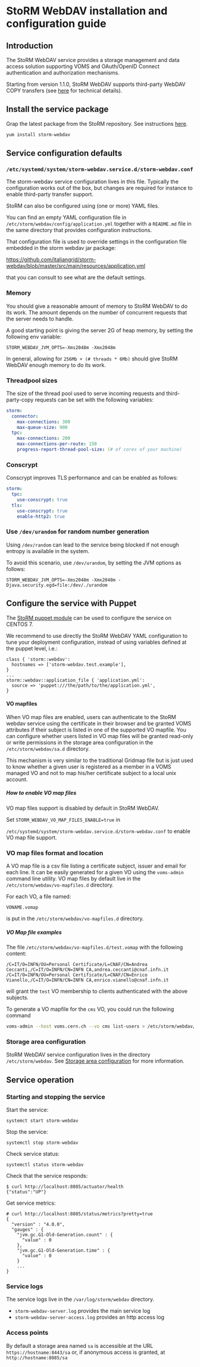 # StoRM WebDAV installation and configuration guide

## Introduction

The StoRM WebDAV service provides a storage management and data access solution
supporting VOMS and OAuth/OpenID Connect authentication and authorization
mechanisms.

Starting from version 1.1.0, StoRM WebDAV supports third-party WebDAV COPY
transfers (see [here][doma-tpc] for technical details).

## Install the service package

Grap the latest package from the StoRM repository. See instructions
[here](https://italiangrid.github.io/storm/download.html).

```bash
yum install storm-webdav
```

## Service configuration defaults

### `/etc/systemd/system/storm-webdav.service.d/storm-webdav.conf`

The storm-webdav service configuration lives in this file. Typically the
configuration works out of the box, but changes are required for instance to
enable third-party transfer support.

StoRM can also be configured using (one or more) YAML files.

You can find an empty YAML configuration file in
`/etc/storm/webdav/config/application.yml` together with a `README.md` file in
the same directory that provides configuration instructions.

That configuration file is used to override settings in the configuration file
embedded in the storm webdav jar package:

https://github.com/italiangrid/storm-webdav/blob/master/src/main/resources/application.yml

that you can consult to see what are the default settings.

### Memory

You should give a reasonable amount of memory to StoRM WebDAV to do its work.
The amount depends on the number of concurrent requests that the server needs
to handle.

A good starting point is giving the server 2G of heap memory, by setting the
following env variable:

```env
STORM_WEBDAV_JVM_OPTS=-Xms2048m -Xmx2048m
```

In general, allowing for `256Mb + (# threads * 6Mb)` should give StoRM WebDAV
enough memory to do its work.

### Threadpool sizes

The size of the thread pool used to serve incoming requests and
third-party-copy requests can be set with the following variables:

```yaml
storm:
  connector:
    max-connections: 300
    max-queue-size: 900
  tpc:
    max-connections: 200
    max-connections-per-route: 150
    progress-report-thread-pool-size: (# of cores of your machine)
```

### Conscrypt

Conscrypt improves TLS performance and can be enabled as follows:

```yaml
storm:
  tpc:
    use-conscrypt: true
  tls:
    use-conscrypt: true
    enable-http2: true
```

### Use `/dev/urandom` for random number generation

Using `/dev/random` can lead to the service being blocked if not enough entropy
is available in the system.

To avoid this scenario, use `/dev/urandom`, by setting the JVM options as
follows:

```env
STORM_WEBDAV_JVM_OPTS=-Xms2048m -Xmx2048m -Djava.security.egd=file:/dev/./urandom
```
## Configure the service with Puppet

The [StoRM puppet module][storm-puppet] can be used to configure the service on 
CENTOS 7.  

We recommend to use directly the StoRM WebDAV YAML configuration to tune your
deployment configuration, instead of using variables defined at the puppet
level, i.e.:

```puppet
class { 'storm::webdav':
  hostnames => ['storm-webdav.test.example'],
}
...
storm::webdav::application_file { 'application.yml':
  source => 'puppet:///the/path/to/the/application.yml',
}

```

#### VO mapfiles

When VO map files are enabled, users can authenticate to the StoRM webdav
service using the certificate in their browser and be granted VOMS attributes
if their subject is listed in one of the supported VO mapfile. You can
configure whether users listed in VO map files will be granted read-only or
write permissions in the storage area configuration in the
`/etc/storm/webdav/sa.d` directory.

This mechanism is very similar to the traditional Gridmap file but is just used
to know whether a given user is registered as a member in a VOMS managed VO and
not to map his/her certificate subject to a local unix account.

##### How to enable VO map files

VO map files support is disabled by default in StoRM WebDAV.

Set `STORM_WEBDAV_VO_MAP_FILES_ENABLE=true` in 

`/etc/systemd/system/storm-webdav.service.d/storm-webdav.conf` to enable VO map file support.

### VO map files format and location

A VO map file is a csv file listing a certificate subject, issuer and email for each line.
It can be easily generated for a given VO using the `voms-admin` command line utility.
VO map files by default live in the `/etc/storm/webdav/vo-mapfiles.d` directory.

For each VO, a file named:

`VONAME.vomap`

is put in the `/etc/storm/webdav/vo-mapfiles.d` directory. 

##### VO Map file examples

The file `/etc/storm/webdav/vo-mapfiles.d/test.vomap` with the following content:

```csv
/C=IT/O=INFN/OU=Personal Certificate/L=CNAF/CN=Andrea Ceccanti,/C=IT/O=INFN/CN=INFN CA,andrea.ceccanti@cnaf.infn.it
/C=IT/O=INFN/OU=Personal Certificate/L=CNAF/CN=Enrico Vianello,/C=IT/O=INFN/CN=INFN CA,enrico.vianello@cnaf.infn.it
```

will grant the `test` VO membership to clients authenticated with the above subjects.

To generate a VO mapfile for the `cms` VO, you could run the following command

```bash
voms-admin --host voms.cern.ch --vo cms list-users > /etc/storm/webdav/vo-mapfiles.d/cms.vomap
```

### Storage area configuration

StoRM WebDAV service configuration lives in the directory `/etc/storm/webdav`.
See [Storage area configuration][storage-area-conf] for more information.

## Service operation

### Starting and stopping the service

Start the service:

```
systemct start storm-webdav
```

Stop the service:

```
systemctl stop storm-webdav
```

Check service status:

```
systemctl status storm-webdav
```

Check that the service responds:

```
$ curl http://localhost:8085/actuator/health
{"status":"UP"}
```

Get service metrics:

```
# curl http://localhost:8085/status/metrics?pretty=true
{
  "version" : "4.0.0",
  "gauges" : {
    "jvm.gc.G1-Old-Generation.count" : {
      "value" : 0
    },
    "jvm.gc.G1-Old-Generation.time" : {
      "value" : 0
    }
    ...
}

```

### Service logs

The service logs live in the `/var/log/storm/webdav` directory.

- `storm-webdav-server.log` provides the main service log
- `storm-webdav-server-access.log` provides an http access log

### Access points

By default a storage area named `sa` is accessible at the URL
`https://hostname:8443/sa` or, if anonymous access is granted, at
`http://hostname:8085/sa`

[doma-tpc]: https://twiki.cern.ch/twiki/bin/view/LCG/HttpTpcTechnical
[storm-puppet]: https://github.com/italiangrid/storm-puppet-module
[storage-area-conf]: storage-area-configuration.md
